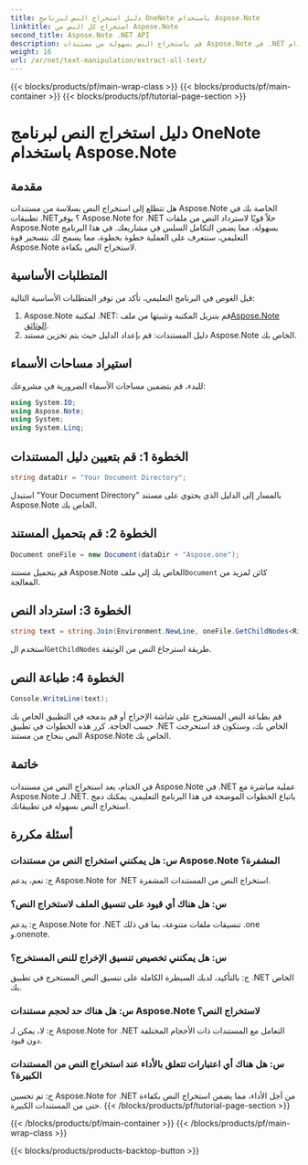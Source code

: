 ```yaml
---
title: دليل استخراج النص لبرنامج OneNote باستخدام Aspose.Note
linktitle: استخراج كل النص من Aspose.Note
second_title: Aspose.Note .NET API
description: قم باستخراج النص بسهولة من مستندات Aspose.Note في .NET باستخدام Aspose.Note لـ .NET. اتبع دليلنا خطوة بخطوة للتكامل السلس.
weight: 16
url: /ar/net/text-manipulation/extract-all-text/
---
```


{{< blocks/products/pf/main-wrap-class >}}
{{< blocks/products/pf/main-container >}}
{{< blocks/products/pf/tutorial-page-section >}}

# دليل استخراج النص لبرنامج OneNote باستخدام Aspose.Note

## مقدمة
هل تتطلع إلى استخراج النص بسلاسة من مستندات Aspose.Note الخاصة بك في تطبيقات .NET؟ يوفر Aspose.Note for .NET حلاً قويًا لاسترداد النص من ملفات Aspose.Note بسهولة، مما يضمن التكامل السلس في مشاريعك. في هذا البرنامج التعليمي، سنتعرف على العملية خطوة بخطوة، مما يسمح لك بتسخير قوة Aspose.Note لاستخراج النص بكفاءة.
## المتطلبات الأساسية
قبل الغوص في البرنامج التعليمي، تأكد من توفر المتطلبات الأساسية التالية:
1.  Aspose.Note لمكتبة .NET: قم بتنزيل المكتبة وتثبيتها من ملف[Aspose.Note الوثائق](https://reference.aspose.com/note/net/).
2. دليل المستندات: قم بإعداد الدليل حيث يتم تخزين مستند Aspose.Note الخاص بك.
## استيراد مساحات الأسماء
للبدء، قم بتضمين مساحات الأسماء الضرورية في مشروعك:
```csharp
using System.IO;
using Aspose.Note;
using System;
using System.Linq;
```
## الخطوة 1: قم بتعيين دليل المستندات
```csharp
string dataDir = "Your Document Directory";
```
استبدل "Your Document Directory" بالمسار إلى الدليل الذي يحتوي على مستند Aspose.Note الخاص بك.
## الخطوة 2: قم بتحميل المستند
```csharp
Document oneFile = new Document(dataDir + "Aspose.one");
```
قم بتحميل مستند Aspose.Note الخاص بك إلى ملف`Document` كائن لمزيد من المعالجة.
## الخطوة 3: استرداد النص
```csharp
string text = string.Join(Environment.NewLine, oneFile.GetChildNodes<RichText>().Select(e => e.Text)) + Environment.NewLine;
```
 استخدم ال`GetChildNodes` طريقة استرجاع النص من الوثيقة.
## الخطوة 4: طباعة النص
```csharp
Console.WriteLine(text);
```
قم بطباعة النص المستخرج على شاشة الإخراج أو قم بدمجه في التطبيق الخاص بك حسب الحاجة.
كرر هذه الخطوات في تطبيق .NET الخاص بك، وستكون قد استخرجت النص بنجاح من مستند Aspose.Note الخاص بك.
## خاتمة
في الختام، يعد استخراج النص من مستندات Aspose.Note في .NET عملية مباشرة مع Aspose.Note لـ .NET. باتباع الخطوات الموضحة في هذا البرنامج التعليمي، يمكنك دمج استخراج النص بسهولة في تطبيقاتك.
## أسئلة مكررة
### س: هل يمكنني استخراج النص من مستندات Aspose.Note المشفرة؟
ج: نعم، يدعم Aspose.Note for .NET استخراج النص من المستندات المشفرة.
### س: هل هناك أي قيود على تنسيق الملف لاستخراج النص؟
ج: يدعم Aspose.Note for .NET تنسيقات ملفات متنوعة، بما في ذلك .one و.onenote.
### س: هل يمكنني تخصيص تنسيق الإخراج للنص المستخرج؟
ج: بالتأكيد، لديك السيطرة الكاملة على تنسيق النص المستخرج في تطبيق .NET الخاص بك.
### س: هل هناك حد لحجم مستندات Aspose.Note لاستخراج النص؟
ج: لا، يمكن لـ Aspose.Note for .NET التعامل مع المستندات ذات الأحجام المختلفة دون قيود.
### س: هل هناك أي اعتبارات تتعلق بالأداء عند استخراج النص من المستندات الكبيرة؟
ج: تم تحسين Aspose.Note for .NET من أجل الأداء، مما يضمن استخراج النص بكفاءة حتى من المستندات الكبيرة.
{{< /blocks/products/pf/tutorial-page-section >}}

{{< /blocks/products/pf/main-container >}}
{{< /blocks/products/pf/main-wrap-class >}}

{{< blocks/products/products-backtop-button >}}
